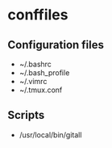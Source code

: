 # conffiles

## Configuration files

* ~/.bashrc
* ~/.bash_profile
* ~/.vimrc
* ~/.tmux.conf

## Scripts

* /usr/local/bin/gitall
